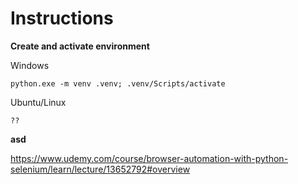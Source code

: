 # Instructions

**Create and activate environment**

Windows

`python.exe -m venv .venv; .venv/Scripts/activate`

Ubuntu/Linux

`??`

**asd**

https://www.udemy.com/course/browser-automation-with-python-selenium/learn/lecture/13652792#overview